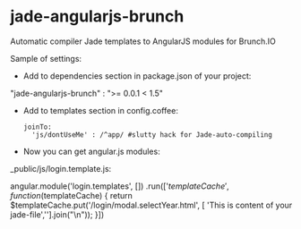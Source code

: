 jade-angularjs-brunch
=====================

Automatic compiler Jade templates to AngularJS modules for Brunch.IO

Sample of settings:

* Add to dependencies section in package.json of your project:

"jade-angularjs-brunch" : ">= 0.0.1 < 1.5"

* Add to templates section in config.coffee:

      joinTo: 
        'js/dontUseMe' : /^app/ #slutty hack for Jade-auto-compiling

* Now you can get angular.js modules:

_public/js/login.template.js:

angular.module('login.templates', [])
.run(['$templateCache', function($templateCache) {
  return $templateCache.put('/login/modal.selectYear.html', [
'This is content of your jade-file',''].join("\n"));
}])


